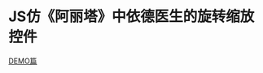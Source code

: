 # JS仿《阿丽塔》中依德医生的旋转缩放控件


[DEMO篇](https://sangk.site/2019/03/31/JS%E4%BB%BF%E3%80%8A%E9%98%BF%E4%B8%BD%E5%A1%94%E3%80%8B%E4%B8%AD%E4%BE%9D%E5%BE%B7%E5%8C%BB%E7%94%9F%E7%9A%84%E6%97%8B%E8%BD%AC%E7%BC%A9%E6%94%BE%E6%8E%A7%E4%BB%B6/)
